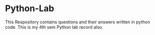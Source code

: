 # Python-Lab
This Respository contains questions and their answers written in python code.
This is my 4th sem Python lab record also.
